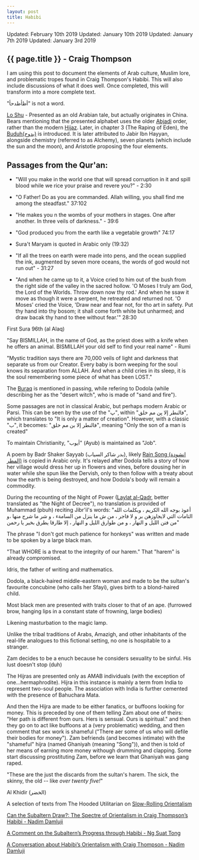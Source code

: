 ```yaml
---
layout: post
title: Habibi
---
```


Updated: February 10th 2019
Updated: January 10th 2019
Updated: January 7th 2019
Updated: January 3rd 2019

## {{ page.title }} - Craig Thompson

I am using this post to document the elements of Arab culture, Muslim lore, and problematic tropes found in Craig Thompson's Habibi. This will also include discussions of what it does well. Once completed, this will transform into a more complete text.

"أظأظدحأ" is not a word.

[Lo Shu](https://en.wikipedia.org/wiki/Lo_Shu_Square) - Presented as an old Arabian tale, but actually originates in China. Bears mentioning that the presented alphabet uses the older [Abjadi](https://en.wikipedia.org/wiki/Arabic_alphabet#Abjadi) order, rather than the modern [Hijaz](https://en.wikipedia.org/wiki/Arabic_alphabet#Hijāʾī). Later, in chapter 3 (The Raping of Eden), the [Buduh(بدوح)](https://hypernumber.blogspot.com/2015/01/buduh-magic-square-in-islamic.html) is introduced. It is later attributed to Jabir Ibn Hayyan, alongside chemistry (referred to as Alchemy), seven planets (which include the sun and the moon), and Aristotle proposing the four elements.

## Passages from the Qur'an:
* "Will you make in the world one that will spread corruption in it and spill blood while we rice your praise and revere you?" - 2:30

* "O Father! Do as you are commanded. Allah willing, you shall find me among the steadfast." 37:102

* "He makes you n the wombs of your mothers in stages. One after another. In three veils of darkness." - 39:6

* "God produced you from the earth like a vegetable growth" 74:17

* Sura't Maryam is quoted in Arabic only (19:32)

* "If all the trees on earth were made into pens, and the ocean supplied the ink, augmented by seven more oceans, the words of god would not run out" - 31:27

* "And when he came up to it, a Voice cried to him out of the bush from the right side of the valley in the sacred hollow. 'O Moses I truly am God, the Lord of the Worlds. Throw down now thy rod.' And when he ssaw it move as though it were a serpent, he retreated and returned not. 'O Moses' cried the Voice, 'Draw near and fear not, for tho art in safety. Put thy hand into thy bosom; it shall come forth white but unharmed; and draw bacak thy hand to thee without fear.'" 28:30

First Sura 96th (al Alaq)

"Say BISMILLAH, in the name of God, as the priest does with a knife when he offers an animal. BISMILLAH your old self to find your real name" - Rumi

"Mystic tradition says there are 70,000 veils of light and darkness that separate us from our Creator. Every baby is born weeping for the soul knows its separation from ALLAH. And when a child cries in its sleep, it is the soul remembering some piece of what has been LOST."

The [Buraq](https://en.wikipedia.org/wiki/Buraq) is mentioned in passing, while refering to Dodola (while describing her as the "desert witch", who is made of "sand and fire").

Some passages are not in classical Arabic, but perhaps modern Arabic or Parsi. This can be seen by the use of the "پ", within
"فالنطر إلا پ‬ن مم خلق", which translates to "It is only a matter of creation". However, with a classic "ب", it becomes: "فالنطر إلا بن  مم خلق", meaning "Only the son of a man is created"

To maintain Christianity, "أيوب" (Ayub) is maintained as "Job".

A poem by Badr Shaker Sayyab (بدر شاكر السياب), likely [Rain Song (انشودة المطر)](http://www.adab.com/modules.php?name=Sh3er&doWhat=shqas&qid=21) is copied in Arabic only. It's relayed after Dodola tells a story of how her village would dress her up in flowers and vines, before dousing her in water while she spun like the Dervish, only to then follow with a treaty about how the earth is being destroyed, and how Dodola's body will remain a commodity.

During the recounting of the Night of Power ([Laylat al-Qadr](https://en.wikipedia.org/wiki/Laylat_al-Qadr), better translated as "the Night of Decree"), no translation is provided of Muhammad (pbuh) reciting Jibr'il's words:
"أعوذ بوجه الله الكريم ، وبكلمات الله التامات التي لايجاوزهن بر و لا فاجر ، من ش ما ينزل من السامةء ، و شر ما شرج منها ،و من فتن الليل و النهار ، و من طوارق الليل و النهار ، إلا طارقا يطرق بخير يا رحمن"

The phrase "I don't got much patience for honkeys" was written and made to be spoken by a large black man.

"That WHORE is a threat to the integrity of our harem." That "harem" is already compromised.

Idris, the father of writing and mathematics.

Dodola, a black-haired middle-eastern woman and made to be the sultan's favourite concubine (who calls her Sfayi), gives birth to a blond-haired child.

Most black men are presented with traits closer to that of an ape. (furrowed brow, hanging lips in a constant state of frowning, large bodies)

Likening masturbation to the magic lamp.

Unlike the tribal traditions of Arabs, Amazigh, and other inhabitants of the real-life analogues to this fictional setting, no one is hospitable to a stranger.

Zam decides to be a enuch because he considers sexuality to be sinful. His lust doesn't stop (duh)

The Hijras are presented only as AMAB individuals (with the exception of one...hermaphrodite). Hijra in this instance is mainly a term from India to represent two-soul people. The association with India is further cemented with the presence of Bahuchara Mata.

And then the Hijra are made to be either fanatics, or buffoons looking for money. This is preceded by one of them telling Zam about one of theirs: "Her path is different from ours. Hers is sensual. Ours is spiritual." and then they go on to act like buffoons at a (very problematic) wedding, and then comment that sex work is shameful ("There aer some of us who will defile their bodies for money"). Zam befriends (and becomes intimate) with the "shameful" hijra (named Ghaniyah (meaning "Song")), and then is told of her means of earning more money withough drumming and clapping. Some start discussing prostituting Zam, before we learn that Ghaniyah was gang raped.

"These are the just the discards from the sultan's harem. The sick, the skinny, the old -- like *over twenty five!*"

Al Khidir (الخضر)

A selection of texts from The Hooded Utilitarian on [Slow-Rolling Orientalism](http://www.hoodedutilitarian.com/category/roundtables/slowrollingorientalism/)

[Can the Subaltern Draw?: The Spectre of Orientalism in Craig Thompson’s Habibi - Nadim Damluji](http://www.hoodedutilitarian.com/2011/10/can-the-subaltern-draw-the-spectre-of-orientalism-in-craig-thompsons-habibi/)

[A Comment on the Subaltern’s Progress through Habibi - Ng Suat Tong](http://www.hoodedutilitarian.com/2011/10/a-comment-on-the-subalterns-progress-through-habibi/)

[A Conversation about Habibi’s Orientalism with Craig Thompson - Nadim Damluji](http://www.hoodedutilitarian.com/2011/11/a-conversation-about-habibis-orientalism-with-craig-thompson/)
